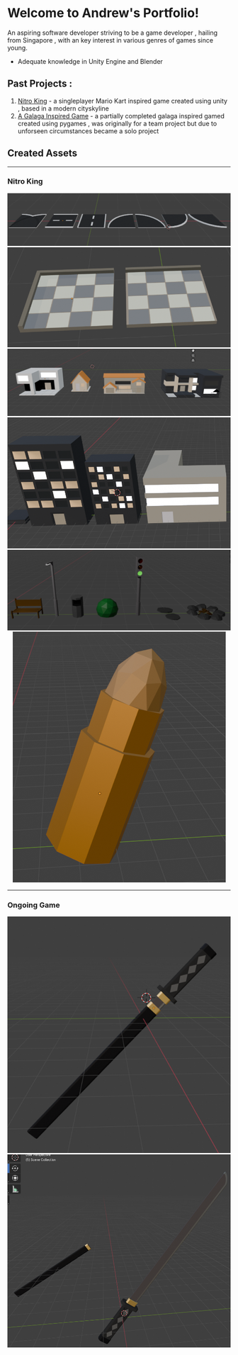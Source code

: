 # Welcome to Andrew's Portfolio!

An aspiring software developer striving to be a game developer , hailing from Singapore , with an key interest in various genres of games since young.

- Adequate knowledge in Unity Engine and Blender

## Past Projects :

1. [Nitro King](https://github.com/VincentThendean/CP3408-Assignment2-Racing-Game.git) - a singleplayer Mario Kart inspired game created using unity , based in a modern cityskyline
2. [A Galaga Inspired Game](https://github.com/id8lab/scrum-project-tr2-2024-grp3) - a partially completed galaga inspired gamed created using pygames , was originally for a team project but due to unforseen circumstances became a solo project
   

## Created Assets

***

### Nitro King


<p align="center">
   <img src="/Images/CustomAssets_Road.png" alt="Custom Asset for Nitro King - Road" title="Nitro King Road Asset"/>
   <img src="/Images/CustomAssets_Path.png" alt="Custom Asset for Nitro King - Path" title="Nitro King Path Asset"/>
   
   <img src="/Images/CustomAssets_House.png" alt="Custom Asset for Nitro King - House" title="Nitro King House Asset"/>
   <img src="/Images/CustomAssets_Flats.png" alt="Custom Asset for Nitro King - Flats" title="Nitro King Flats Asset"/>

   <img src="/Images/CustomAssets_Decoration.png" alt="Custom Asset for Nitro King - Decoration" title="Nitro King Decoration Asset"/>
   <img src="/Images/CustomAssets_Powerup_Bullet.png" alt="Custom Asset for Nitro King - Bullet" title="Nitro King Powerup Bullet Asset"/>
</p>

***

### Ongoing Game

<p align="center">
   <img src="/Images/CustomAssets_Katana_Sheathed.png" alt="Custom Asset for Ongoing Game - Katana Sheathed" title="Custom Game Sheathed Katana Assets"/>
   <img src="/Images/CustomAssets_Katana_Unsheathed.png" alt="Custom Asset for Ongoing Game - Katana Unsheathed" title="Custom Game Unsheathed Katana Assets"/>
</p>
   


